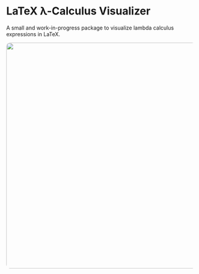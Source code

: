 # LaTeX λ-Calculus Visualizer

A small and work-in-progress package to visualize lambda calculus expressions in LaTeX.

[<img style="border-radius:8pt" src="https://github.com/EagleoutIce/latex-lambda-calculus-visualizer/blob/gh-pages/visualizer-1.png?raw=true" width="600" />](https://media.githubusercontent.com/media/EagleoutIce/latex-lambda-calculus-visualizer/gh-pages/build/visualizer.pdf)